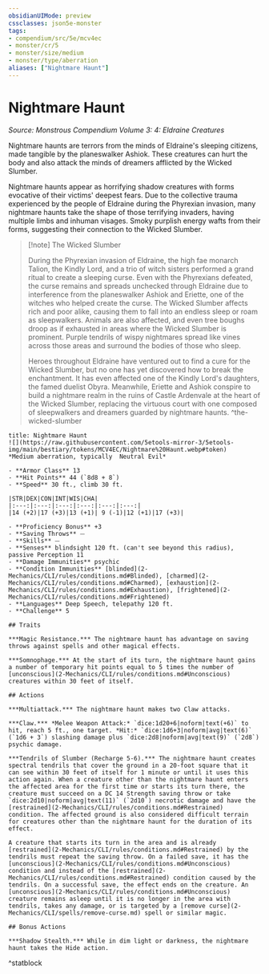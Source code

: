 ```yaml
---
obsidianUIMode: preview
cssclasses: json5e-monster
tags:
- compendium/src/5e/mcv4ec
- monster/cr/5
- monster/size/medium
- monster/type/aberration
aliases: ["Nightmare Haunt"]
---
```

# Nightmare Haunt
*Source: Monstrous Compendium Volume 3: 4: Eldraine Creatures*  

Nightmare haunts are terrors from the minds of Eldraine's sleeping citizens, made tangible by the planeswalker Ashiok. These creatures can hurt the body and also attack the minds of dreamers afflicted by the Wicked Slumber.

Nightmare haunts appear as horrifying shadow creatures with forms evocative of their victims' deepest fears. Due to the collective trauma experienced by the people of Eldraine during the Phyrexian invasion, many nightmare haunts take the shape of those terrifying invaders, having multiple limbs and inhuman visages. Smoky purplish energy wafts from their forms, suggesting their connection to the Wicked Slumber.

> [!note] The Wicked Slumber
> 
> During the Phyrexian invasion of Eldraine, the high fae monarch Talion, the Kindly Lord, and a trio of witch sisters performed a grand ritual to create a sleeping curse. Even with the Phyrexians defeated, the curse remains and spreads unchecked through Eldraine due to interference from the planeswalker Ashiok and Eriette, one of the witches who helped create the curse. The Wicked Slumber affects rich and poor alike, causing them to fall into an endless sleep or roam as sleepwalkers. Animals are also affected, and even tree boughs droop as if exhausted in areas where the Wicked Slumber is prominent. Purple tendrils of wispy nightmares spread like vines across those areas and surround the bodies of those who sleep.
> 
> Heroes throughout Eldraine have ventured out to find a cure for the Wicked Slumber, but no one has yet discovered how to break the enchantment. It has even affected one of the Kindly Lord's daughters, the famed duelist Obyra. Meanwhile, Eriette and Ashiok conspire to build a nightmare realm in the ruins of Castle Ardenvale at the heart of the Wicked Slumber, replacing the virtuous court with one composed of sleepwalkers and dreamers guarded by nightmare haunts.
^the-wicked-slumber

```ad-statblock
title: Nightmare Haunt
![](https://raw.githubusercontent.com/5etools-mirror-3/5etools-img/main/bestiary/tokens/MCV4EC/Nightmare%20Haunt.webp#token)
*Medium aberration, typically  Neutral Evil*

- **Armor Class** 13
- **Hit Points** 44 (`8d8 + 8`)
- **Speed** 30 ft., climb 30 ft.

|STR|DEX|CON|INT|WIS|CHA|
|:---:|:---:|:---:|:---:|:---:|:---:|
|14 (+2)|17 (+3)|13 (+1)| 9 (-1)|12 (+1)|17 (+3)|

- **Proficiency Bonus** +3
- **Saving Throws** ⏤
- **Skills** ⏤
- **Senses** blindsight 120 ft. (can't see beyond this radius), passive Perception 11
- **Damage Immunities** psychic
- **Condition Immunities** [blinded](2-Mechanics/CLI/rules/conditions.md#Blinded), [charmed](2-Mechanics/CLI/rules/conditions.md#Charmed), [exhaustion](2-Mechanics/CLI/rules/conditions.md#Exhaustion), [frightened](2-Mechanics/CLI/rules/conditions.md#Frightened)
- **Languages** Deep Speech, telepathy 120 ft.
- **Challenge** 5

## Traits

***Magic Resistance.*** The nightmare haunt has advantage on saving throws against spells and other magical effects.

***Somnophage.*** At the start of its turn, the nightmare haunt gains a number of temporary hit points equal to 5 times the number of [unconscious](2-Mechanics/CLI/rules/conditions.md#Unconscious) creatures within 30 feet of itself.

## Actions

***Multiattack.*** The nightmare haunt makes two Claw attacks.

***Claw.*** *Melee Weapon Attack:* `dice:1d20+6|noform|text(+6)` to hit, reach 5 ft., one target. *Hit:* `dice:1d6+3|noform|avg|text(6)` (`1d6 + 3`) slashing damage plus `dice:2d8|noform|avg|text(9)` (`2d8`) psychic damage.

***Tendrils of Slumber (Recharge 5-6).*** The nightmare haunt creates spectral tendrils that cover the ground in a 20-foot square that it can see within 30 feet of itself for 1 minute or until it uses this action again. When a creature other than the nightmare haunt enters the affected area for the first time or starts its turn there, the creature must succeed on a DC 14 Strength saving throw or take `dice:2d10|noform|avg|text(11)` (`2d10`) necrotic damage and have the [restrained](2-Mechanics/CLI/rules/conditions.md#Restrained) condition. The affected ground is also considered difficult terrain for creatures other than the nightmare haunt for the duration of its effect.

A creature that starts its turn in the area and is already [restrained](2-Mechanics/CLI/rules/conditions.md#Restrained) by the tendrils must repeat the saving throw. On a failed save, it has the [unconscious](2-Mechanics/CLI/rules/conditions.md#Unconscious) condition and instead of the [restrained](2-Mechanics/CLI/rules/conditions.md#Restrained) condition caused by the tendrils. On a successful save, the effect ends on the creature. An [unconscious](2-Mechanics/CLI/rules/conditions.md#Unconscious) creature remains asleep until it is no longer in the area with tendrils, takes any damage, or is targeted by a [remove curse](2-Mechanics/CLI/spells/remove-curse.md) spell or similar magic.

## Bonus Actions

***Shadow Stealth.*** While in dim light or darkness, the nightmare haunt takes the Hide action.
```
^statblock
